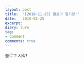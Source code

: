 ```yaml
---
layout: post
title:  "[2018-11-25] 블로그 일기장!"
date:   2019-01-25
excerpt: 
diary: ture
tag:
- Comment
comments: true
---
```


블로그 시작!
